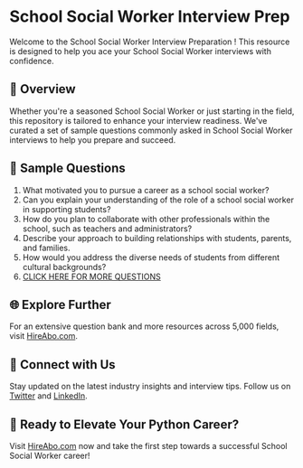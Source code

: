 # School Social Worker Interview Prep

Welcome to the School Social Worker Interview Preparation ! This resource is designed to help you ace your School Social Worker interviews with confidence.

## 🚀 Overview

Whether you're a seasoned School Social Worker or just starting in the field, this repository is tailored to enhance your interview readiness. We've curated a set of sample questions commonly asked in School Social Worker interviews to help you prepare and succeed.

## 📝 Sample Questions

1. What motivated you to pursue a career as a school social worker?
2. Can you explain your understanding of the role of a school social worker in supporting students?
3. How do you plan to collaborate with other professionals within the school, such as teachers and administrators?
4. Describe your approach to building relationships with students, parents, and families.
5. How would you address the diverse needs of students from different cultural backgrounds?
6. [CLICK HERE FOR MORE QUESTIONS](https://hireabo.com/job/4_2_10/School%20Social%20Worker)

## 🌐 Explore Further

For an extensive question bank and more resources across 5,000 fields, visit [HireAbo.com](https://www.hireabo.com).

## 📱 Connect with Us

Stay updated on the latest industry insights and interview tips. Follow us on [Twitter](https://twitter.com/hireabo) and [LinkedIn](https://www.linkedin.com/in/hire-abo-3609972a8/).

## 🚀 Ready to Elevate Your Python Career?

Visit [HireAbo.com](https://www.hireabo.com) now and take the first step towards a successful School Social Worker career!